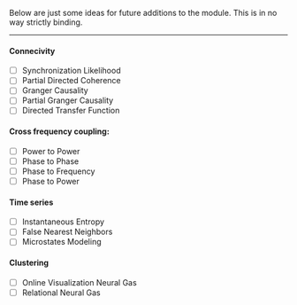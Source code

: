 Below are just some ideas for future additions to the module. This is in no way strictly binding.

- - -

#### Connecivity
- [ ] Synchronization Likelihood
- [ ] Partial Directed Coherence
- [ ] Granger Causality
- [ ] Partial Granger Causality
- [ ] Directed Transfer Function

#### Cross frequency coupling:
- [ ] Power to Power
- [ ] Phase to Phase
- [ ] Phase to Frequency
- [ ] Phase to Power

#### Time series
- [ ] Instantaneous Entropy
- [ ] False Nearest Neighbors
- [ ] Microstates Modeling

#### Clustering
- [ ] Online Visualization Neural Gas
- [ ] Relational Neural Gas
